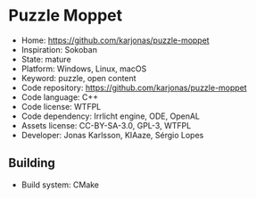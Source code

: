 # Puzzle Moppet

- Home: https://github.com/karjonas/puzzle-moppet
- Inspiration: Sokoban
- State: mature
- Platform: Windows, Linux, macOS
- Keyword: puzzle, open content
- Code repository: https://github.com/karjonas/puzzle-moppet
- Code language: C++
- Code license: WTFPL
- Code dependency: Irrlicht engine, ODE, OpenAL
- Assets license: CC-BY-SA-3.0, GPL-3, WTFPL
- Developer: Jonas Karlsson, KIAaze, Sérgio Lopes

## Building

- Build system: CMake
